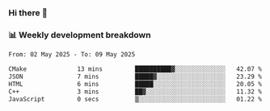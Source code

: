 ### Hi there 👋

### 📊 Weekly development breakdown
<!--START_SECTION:waka-->

```txt
From: 02 May 2025 - To: 09 May 2025

CMake              13 mins         ██████████▓░░░░░░░░░░░░░░   42.07 %
JSON               7 mins          █████▓░░░░░░░░░░░░░░░░░░░   23.29 %
HTML               6 mins          █████░░░░░░░░░░░░░░░░░░░░   20.05 %
C++                3 mins          ██▓░░░░░░░░░░░░░░░░░░░░░░   11.32 %
JavaScript         0 secs          ▒░░░░░░░░░░░░░░░░░░░░░░░░   01.22 %
```

<!--END_SECTION:waka-->
